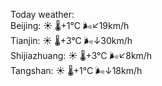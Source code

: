 Today weather:  
Beijing: ☀️ 🌡️+1°C 🌬️↙19km/h  
Tianjin: ☀️ 🌡️+3°C 🌬️↓30km/h  
Shijiazhuang: ☀️ 🌡️+3°C 🌬️↙8km/h  
Tangshan: ☀️ 🌡️+1°C 🌬️↓18km/h  
